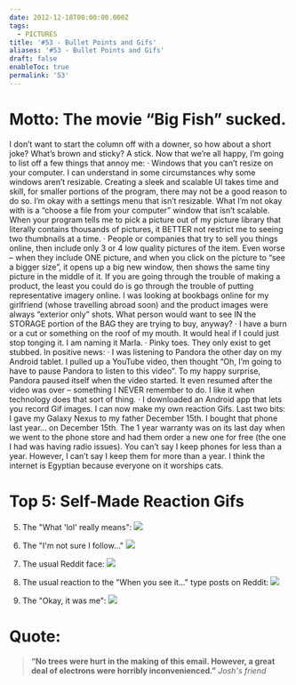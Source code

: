 ```yaml
---
date: 2012-12-18T00:00:00.000Z
tags:
  - PICTURES
title: '#53 - Bullet Points and Gifs'
aliases: '#53 - Bullet Points and Gifs'
draft: false
enableToc: true
permalink: '53'
---
```


# Motto: The movie “Big Fish” sucked.

I don’t want to start the column off with a downer, so how about a short joke?   What’s brown and sticky? A stick.   Now that we’re all happy, I’m going to list off a few things that annoy me: · Windows that you can’t resize on your computer. I can understand in some circumstances why some windows aren’t resizable. Creating a sleek and scalable UI takes time and skill, for smaller portions of the program, there may not be a good reason to do so. I’m okay with a settings menu that isn’t resizable. What I’m not okay with is a “choose a file from your computer” window that isn’t scalable. When your program tells me to pick a picture out of my picture library that literally contains thousands of pictures, it BETTER not restrict me to seeing two thumbnails at a time. · People or companies that try to sell you things online, then include only 3 or 4 low quality pictures of the item. Even worse – when they include ONE picture, and when you click on the picture to “see a bigger size”, it opens up a big new window, then shows the same tiny picture in the middle of it. If you are going through the trouble of making a product, the least you could do is go through the trouble of putting representative imagery online. I was looking at bookbags online for my girlfriend (whose travelling abroad soon) and the product images were always “exterior only” shots. What person would want to see IN the STORAGE portion of the BAG they are trying to buy, anyway?
· I have a burn or a cut or something on the roof of my mouth. It would heal if I could just stop tonging it. I am naming it Marla.
· Pinky toes. They only exist to get stubbed.  In positive news: · I was listening to Pandora the other day on my Android tablet. I pulled up a YouTube video, then thought “Oh, I’m going to have to pause Pandora to listen to this video”. To my happy surprise, Pandora paused itself when the video started. It even resumed after the video was over – something I NEVER remember to do.  I like it when technology does that sort of thing. · I downloaded an Android app that lets you record Gif images. I can now make my own reaction Gifs.   Last two bits:   I gave my Galaxy Nexus to my father December 15th. I bought that phone last year… on December 15th. The 1 year warranty was on its last day when we went to the phone store and had them order a new one for free (the one I had was having radio issues). You can’t say I keep phones for less than a year. However, I can’t say I keep them for more than a year.   I think the internet is Egyptian because everyone on it worships cats.

# Top 5: Self-Made Reaction Gifs
5. The "What 'lol' really means":
![](assets/53-1.gif)

4. The "I'm not sure I follow..."
![](assets/53-2.gif)

3. The usual Reddit face:
![](assets/53-3.gif)

2. The usual reaction to the "When you see it..." type posts on Reddit:
![](assets/53-4.gif)

1. The "Okay, it was me":
![](assets/53-5.gif)


# Quote:
> **“No trees were hurt in the making of this email. However, a great deal of electrons were horribly inconvenienced.”**
<cite>Josh's friend</cite>

